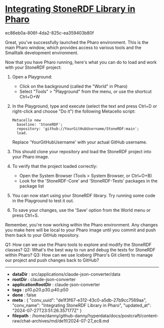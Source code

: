 # [Integrating StoneRDF Library in Pharo](https://claude.ai/chat/de1f3f67-e312-43c0-a5db-27b9cc7569aa)

ec86eb0a-806f-4da2-825c-ea359403b80f

 Great, you've successfully launched the Pharo environment. This is the main Pharo window, which provides access to various tools and the Smalltalk development environment.

Now that you have Pharo running, here's what you can do to load and work with your StoneRDF project:

1. Open a Playground:
   - Click on the background (called the "World" in Pharo)
   - Select "Tools" > "Playground" from the menu, or use the shortcut Ctrl+O+W

2. In the Playground, type and execute (select the text and press Ctrl+D or right-click and choose "Do it") the following Metacello script:

   ```smalltalk
   Metacello new
     baseline: 'StoneRDF';
     repository: 'github://YourGitHubUsername/StoneRDF:main';
     load.
   ```

   Replace 'YourGitHubUsername' with your actual GitHub username.

3. This should clone your repository and load the StoneRDF project into your Pharo image.

4. To verify that the project loaded correctly:
   - Open the System Browser (Tools > System Browser, or Ctrl+O+B)
   - Look for the 'StoneRDF-Core' and 'StoneRDF-Tests' packages in the package list

5. You can now start using your StoneRDF library. Try running some code in the Playground to test it out.

6. To save your changes, use the 'Save' option from the World menu or press Ctrl+S.

Remember, you're now working within the Pharo environment. Any changes you make here will be local to your Pharo image until you commit and push them back to your GitHub repository.

Q1: How can we use the Pharo tools to explore and modify the StoneRDF classes?
Q2: What's the best way to run and debug the tests for StoneRDF within Pharo?
Q3: How can we use Iceberg (Pharo's Git client) to manage our project and push changes back to GitHub?

---

* **dataDir** : src/applications/claude-json-converter/data
* **rootDir** : claude-json-converter
* **applicationRootDir** : claude-json-converter
* **tags** : p10.p20.p30.p40.p50
* **done** : false
* **meta** : {
  "conv_uuid": "de1f3f67-e312-43c0-a5db-27b9cc7569aa",
  "conv_name": "Integrating StoneRDF Library in Pharo",
  "updated_at": "2024-07-27T23:51:26.357177Z"
}
* **filepath** : /home/danny/github-danny/hyperdata/docs/postcraft/content-raw/chat-archives/md/de1f/2024-07-27_ec8.md